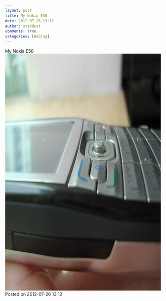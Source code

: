 ```yaml
---
layout: post
title: My Nokia E50
date: 2012-07-26 13:12
author: stardust
comments: true
categories: [Weblog]
---
```

My Nokia E50
<a href="/wp-content/uploads/2012/07/DSC06170-781336.jpg"><img src="/wp-content/uploads/2012/07/DSC06170-781336.jpg" alt="DSC06170-781336" width="1024" height="768" class="alignnone size-full wp-image-768" /></a>
Posted on 2012-07-26 13:12
